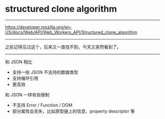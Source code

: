 # structured clone algorithm

---

https://developer.mozilla.org/en-US/docs/Web/API/Web_Workers_API/Structured_clone_algorithm

---

之前记得见过这个，后来又一直找不到，今天又突然看到了。

---

和 JSON 相比

- 支持一些 JSON 不支持的数据类型
- 支持循环引用
- 更高效

和 JSON 一样有些限制

- 不支持 Error / Function / DOM
- 部分属性会丢失，比如原型链上的信息、property descriptor 等

